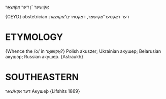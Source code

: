 אַקושער
־ן
דער
אַקושאָר

{CEYD}
obstetrician דער דאָקטער־אַקושאָר, דאָקטוירים־אַקושאָרן

ETYMOLOGY
===========
{Whence the /o/ in אַקושאָר?}
Polish akuszer; Ukrainian акушер; Belarusian акушэр; Russian акуше́р.
{Astraukh}

SOUTHEASTERN
==============

דער אקא̈שאר Акуше́р {Lifshits 1869}